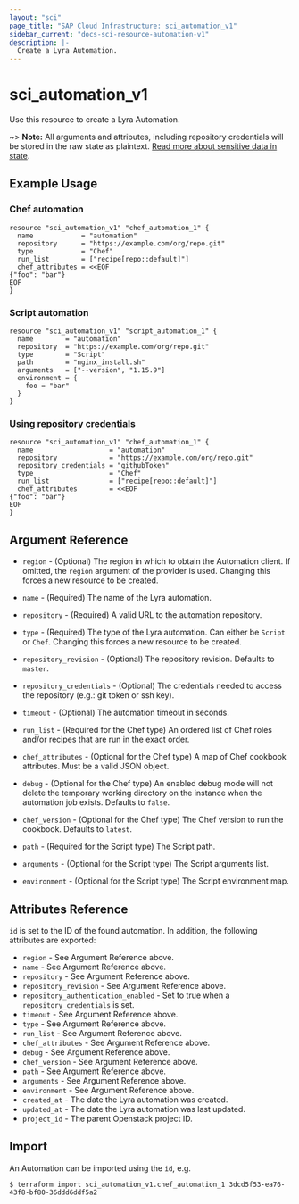 ```yaml
---
layout: "sci"
page_title: "SAP Cloud Infrastructure: sci_automation_v1"
sidebar_current: "docs-sci-resource-automation-v1"
description: |-
  Create a Lyra Automation.
---
```


# sci\_automation\_v1

Use this resource to create a Lyra Automation.

~> **Note:** All arguments and attributes, including repository credentials will
be stored in the raw state as plaintext.
[Read more about sensitive data in state](https://www.terraform.io/docs/state/sensitive-data.html).

## Example Usage

### Chef automation

```hcl
resource "sci_automation_v1" "chef_automation_1" {
  name            = "automation"
  repository      = "https://example.com/org/repo.git"
  type            = "Chef"
  run_list        = ["recipe[repo::default]"]
  chef_attributes = <<EOF
{"foo": "bar"}
EOF
}
```

### Script automation

```hcl
resource "sci_automation_v1" "script_automation_1" {
  name        = "automation"
  repository  = "https://example.com/org/repo.git"
  type        = "Script"
  path        = "nginx_install.sh"
  arguments   = ["--version", "1.15.9"]
  environment = {
    foo = "bar"
  }
}
```

### Using repository credentials

```hcl
resource "sci_automation_v1" "chef_automation_1" {
  name                   = "automation"
  repository             = "https://example.com/org/repo.git"
  repository_credentials = "githubToken"
  type                   = "Chef"
  run_list               = ["recipe[repo::default]"]
  chef_attributes        = <<EOF
{"foo": "bar"}
EOF
}
```

## Argument Reference

* `region` - (Optional) The region in which to obtain the Automation client. If
  omitted, the `region` argument of the provider is used. Changing this forces
  a new resource to be created.

* `name` - (Required) The name of the Lyra automation.

* `repository` - (Required) A valid URL to the automation repository.

* `type` - (Required) The type of the Lyra automation. Can either be `Script`
  or `Chef`. Changing this forces a new resource to be created.

* `repository_revision` - (Optional) The repository revision. Defaults to
  `master`.

* `repository_credentials` - (Optional) The credentials needed to access the
  repository (e.g.: git token or ssh key).

* `timeout` - (Optional) The automation timeout in seconds.

* `run_list` - (Required for the Chef type) An ordered list of Chef roles and/or
  recipes that are run in the exact order.

* `chef_attributes` - (Optional for the Chef type) A map of Chef cookbook
  attributes. Must be a valid JSON object.

* `debug` - (Optional for the Chef type) An enabled debug mode will not delete
  the temporary working directory on the instance when the automation job
  exists. Defaults to `false`.

* `chef_version` - (Optional for the Chef type) The Chef version to run the
  cookbook. Defaults to `latest`.

* `path` - (Required for the Script type) The Script path.

* `arguments` - (Optional for the Script type) The Script arguments list.

* `environment` - (Optional for the Script type) The Script environment map.

## Attributes Reference

`id` is set to the ID of the found automation. In addition, the following
attributes are exported:

* `region` - See Argument Reference above.
* `name` - See Argument Reference above.
* `repository` - See Argument Reference above.
* `repository_revision` - See Argument Reference above.
* `repository_authentication_enabled` - Set to true when a
  `repository_credentials` is set.
* `timeout` - See Argument Reference above.
* `type` - See Argument Reference above.
* `run_list` - See Argument Reference above.
* `chef_attributes` - See Argument Reference above.
* `debug` - See Argument Reference above.
* `chef_version` - See Argument Reference above.
* `path` - See Argument Reference above.
* `arguments` - See Argument Reference above.
* `environment` - See Argument Reference above.
* `created_at` - The date the Lyra automation was created.
* `updated_at` - The date the Lyra automation was last updated.
* `project_id` - The parent Openstack project ID.

## Import

An Automation can be imported using the `id`, e.g.

```
$ terraform import sci_automation_v1.chef_automation_1 3dcd5f53-ea76-43f8-bf80-36ddd6ddf5a2
```
